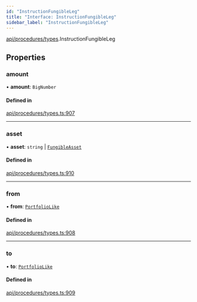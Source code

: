```yaml
---
id: "InstructionFungibleLeg"
title: "Interface: InstructionFungibleLeg"
sidebar_label: "InstructionFungibleLeg"
---
```


[api/procedures/types](../../../../../modules/API/Procedures/Types/Types.md).InstructionFungibleLeg

## Properties

### amount

• **amount**: `BigNumber`

#### Defined in

[api/procedures/types.ts:907](https://github.com/PolymeshAssociation/polymesh-sdk/blob/c53723bab/src/api/procedures/types.ts#L907)

___

### asset

• **asset**: `string` \| [`FungibleAsset`](../../../../../classes/API/Entities/Asset/Fungible/FungibleAsset.md)

#### Defined in

[api/procedures/types.ts:910](https://github.com/PolymeshAssociation/polymesh-sdk/blob/c53723bab/src/api/procedures/types.ts#L910)

___

### from

• **from**: [`PortfolioLike`](../../../../../modules/API/Entities/Types/Types.md#portfoliolike)

#### Defined in

[api/procedures/types.ts:908](https://github.com/PolymeshAssociation/polymesh-sdk/blob/c53723bab/src/api/procedures/types.ts#L908)

___

### to

• **to**: [`PortfolioLike`](../../../../../modules/API/Entities/Types/Types.md#portfoliolike)

#### Defined in

[api/procedures/types.ts:909](https://github.com/PolymeshAssociation/polymesh-sdk/blob/c53723bab/src/api/procedures/types.ts#L909)
